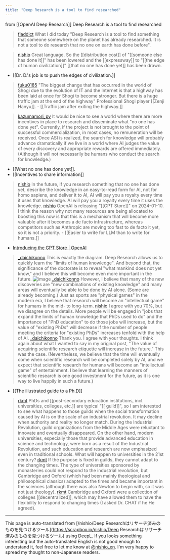```yaml
---
title: "Deep Research is a tool to find researched"
---
```


from [[OpenAI Deep Research]]
Deep Research is a tool to find researched
> [fladdict](https://x.com/fladdict/status/1887820602322587836) What I did today
>  "Deep Research is a tool to find something that someone somewhere on the planet has already researched. It is not a tool to do research that no one on earth has done before".

> [nishio](https://x.com/nishio/status/1887897861393875195) Great language. So the [[distribution cost]] of "[[someone else has done it]]" has been lowered and the [[expressway]] to "[[the edge of human civilization]]" [[that no one has done yet]] has been drawn.
- [[Dr. D.'s job is to push the edges of civilization.]]

> [fuku0185](https://x.com/fuku0185/status/1888017876982038823) "The biggest change that has occurred in the world of Shogi due to the evolution of IT and the Internet is that a highway has been laid at once for Shogi to become stronger. But there is a huge traffic jam at the end of the highway" Professional Shogi player [[Zenji Hanyu]].
    - [[Traffic jam after exiting the highway.]]

> [kazumamori_py](https://x.com/kazumamori_py/status/1888021784471159131) It would be nice to see a world where there are more incentives in place to research and disseminate what "no one has done yet".
>  Currently, if the project is not brought to the point of successful commercialization, in most cases, no remuneration will be received.
>  Once ASI is realized, the search for knowledge will probably advance dramatically if we live in a world where AI judges the value of every discovery and appropriate rewards are offered immediately. (Although it will not necessarily be humans who conduct the search for knowledge.)
- [[What no one has done yet]].
- [[Incentives to share information]]

> [nishio](https://x.com/nishio/status/1888021784471159131) In the future, if you research something that no one has done yet, describe the knowledge in an easy-to-read form for AI, not for homo sapiens, and deliver it to AI, AI will pay you a royalty every time it uses that knowledge. AI will pay you a royalty every time it uses the knowledge.
> [nishio](https://x.com/nishio/status/1888036496789385401) OpenAI is releasing "[[GPT Store]]" on 2024-01-10. I think the reason why not many resources are being allocated to boosting this now is that this is a mechanism that will become more valuable after it becomes a de facto infrastructure, whereas competitors such as Anthropic are moving too fast to de facto it yet, so it is not a priority.
    - [[Easier to write for LLM than to write for humans.]]
- [Introducing the GPT Store | OpenAI](https://openai.com/index/introducing-the-gpt-store/)


> [_daichikonno](https://x.com/_daichikonno/status/1887990299915599998) This is exactly the diagram.
>  Deep Research allows us to quickly learn the "limits of human knowledge".
>  And beyond that, the significance of the doctorate is to reveal "what mankind does not yet know," and I believe this will become even more important in the future.
>  ![image](https://gyazo.com/e0de63c2ee83abf30ac951db3cdde392/thumb/1000)
> [_daichikonno](https://x.com/_daichikonno/status/1887991216299720711) However, I believe that many of the new discoveries are "new combinations of existing knowledge" and many areas will eventually be able to be done by AI alone.
>  (Some are already becoming.)
>  Just as sports are "physical games" in the modern era, I believe that research will become an "intellectual game" for humans in the mid- to long-term.
> [nishio](https://x.com/nishio/status/1887990299915599998) I agree with you 70%, but we disagree on the details. More people will be engaged in "jobs that expand the limits of human knowledge that PhDs used to do" and the importance of "PhD education" to do those jobs will increase, but the value of "existing PhDs" will decrease if the number of people meeting the criteria for "existing PhDs" increases tenfold with the help of AI.
> [_daichikonno](https://x.com/_daichikonno/status/1888043300143390873) Thank you. I agree with your thoughts.
>  I think again about what I wanted to say in my original post,
>  "The value of acquiring scientific research etiquette will increase in the future."
>  This was the case.
>  (Nevertheless, we believe that the time will eventually come when scientific research will be completed solely by AI, and we expect that scientific research for humans will become an "intellectual game" of entertainment.
>  I believe that learning the manners of scientific research is one good investment for the future, as it is one way to live happily in such a future.)
- [[The illustrated guide to a Ph.D]]


> [rkmt](https://x.com/rkmt/status/1888507362077729228) PhDs and [[post-secondary education institutions, incl. universities, colleges, etc.]] are typical "[[ guild]]", so I am interested to see what happens to those guilds when the social transformation caused by AI is on the scale of an industrial revolution. It may decline when authority and reality no longer match. During the Industrial Revolution, guild organizations from the Middle Ages were reluctant to innovate and eventually disappeared. On the other hand, modern universities, especially those that provide advanced education in science and technology, were born as a result of the Industrial Revolution, and such education and research are now emphasized even in traditional schools. What will happen to universities in the 21st century?
> [rkmt](https://x.com/rkmt/status/1888532494284435736) If the purpose is fixed in guilds, they cannot adapt to the changing times. The type of universities sponsored by monasteries could not respond to the industrial revolution, but Cambridge and Oxford (which had been mainly theological and philosophical classics) adapted to the times and became important in the sciences (although there was also Newton to begin with, so it was not just theology).
> [rkmt](https://x.com/rkmt/status/1888547821382402427) Cambridge and Oxford were a collection of colleges [[decentralized]], which may have allowed them to have the flexibility to respond to changing times (I asked Dr. CHAT if he He agreed).

---
This page is auto-translated from [/nishio/Deep Researchはリサーチ済みのものを見つけるツール](https://scrapbox.io/nishio/Deep Researchはリサーチ済みのものを見つけるツール) using DeepL. If you looks something interesting but the auto-translated English is not good enough to understand it, feel free to let me know at [@nishio_en](https://twitter.com/nishio_en). I'm very happy to spread my thought to non-Japanese readers.